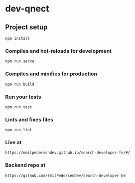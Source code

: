 # dev-qnect

## Project setup
```
npm install
```

### Compiles and hot-reloads for development
```
npm run serve
```

### Compiles and minifies for production
```
npm run build
```

### Run your tests
```
npm run test
```

### Lints and fixes files
```
npm run lint
```

### Live at
```
https://emilpedersendev.github.io/search-developer-fe/#/
````

### Backend repo at
```
https://github.com/EmilPedersenDev/search-developer-be
````
